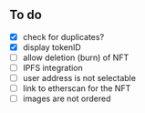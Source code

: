 ## To do

 - [x] check for duplicates?
 - [x] display tokenID
 - [ ] allow deletion (burn) of NFT
 - [ ] IPFS integration
 - [ ] user address is not selectable
 - [ ] link to etherscan for the NFT
 - [ ] images are not ordered
